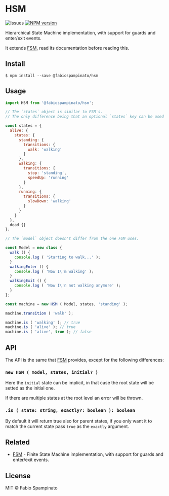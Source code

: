 # HSM

![Issues](https://img.shields.io/github/issues/fabiospampinato/hsm.svg)
[![NPM version](https://img.shields.io/npm/v/@fabiospampinato/hsm.svg)](https://www.npmjs.com/package/@fabiospampinato/hsm)

Hierarchical State Machine implementation, with support for guards and enter/exit events.

It extends [FSM](https://github.com/fabiospampinato/FSM), read its documentation before reading this.

## Install

```shell
$ npm install --save @fabiospampinato/hsm
```

## Usage

```js
import HSM from '@fabiospampinato/hsm';

// The `states` object is similar to FSM's.
// The only difference being that an optional `states` key can be used to nest states.

const states = {
  alive: {
    states: {
      standing: {
        transitions: {
          walk: 'walking'
        }
      },
      walking: {
        transitions: {
          stop: 'standing',
          speedUp: 'running'
        }
      },
      running: {
        transitions: {
          slowDown: 'walking'
        }
      }
    }
  },
  dead {}
};

// The `model` object doesn't differ from the one FSM uses.

const Model = new class {
  walk () {
    console.log ( 'Starting to walk...' );
  }
  walkingEnter () {
    console.log ( 'Now I\'m walking' );
  }
  walkingExit () {
    console.log ( 'Now I\'n not walking anymore' );
  }
};

const machine = new HSM ( Model, states, 'standing' );

machine.transition ( 'walk' );

machine.is ( 'walking' ); // true
machine.is ( 'alive' ); // true
machine.is ( 'alive', true ); // false
```

## API

The API is the same that [FSM](https://github.com/fabiospampinato/FSM) provides, except for the following differences:

### `new HSM ( model, states, initial? )`

Here the `initial` state can be implicit, in that case the root state will be setted as the initial one.

If there are multiple states at the root level an error will be thrown.

### `.is ( state: string, exactly?: boolean ): boolean`

By default it will return true also for parent states, if you only want it to match the current state pass `true` as the `exactly` argument.

## Related

- [FSM](https://github.com/fabiospampinato/FSM) - Finite State Machine implementation, with support for guards and enter/exit events.

## License

MIT © Fabio Spampinato
